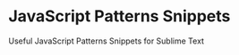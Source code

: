 JavaScript Patterns Snippets
============================
Useful JavaScript Patterns Snippets for Sublime Text

